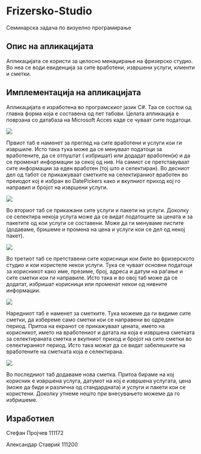 Frizersko-Studio
================


Семинарска задача по визуелно програмирање


Опис на апликацијата
----------------------------------------
  Апликацијата се користи за целосно менаџирање на фризерско студио. Во неа се води евиденција за 
сите вработени, извршени услуги, клиенти и сметки.

Имплементација на апликацијата
----------------------------------------
  Апликацијата е изработена во програмскиот јазик C#. Таа се состои од главна форма која е составена од пет табови.
Целата апликација е поврзана со датабаза на Microsoft Acces каде се чуваат сите податоци. 

  <img src="http://img402.imageshack.us/img402/9259/capturewln.png"/>

  Првиот таб е наменет за преглед на сите вработени и услуги кои ги извршиле. Исто така тука може да се менуваат податоци
  за вработените, да се отпуштат ( избришат) или додадат вработен(и) и да се променат информации за секој од нив. На самиот
  се претставуваат сите информации за еден вработен (тој што е селектиран). Во десниот дел од табот се прикажуваат сметките
  на селектираниот вработен во преиодот кој е избран во DatePickers како и вкупниот приход кој го направил и бројот на 
  извршени услуги.
  
  <img src="http://img195.imageshack.us/img195/4262/capture1ta.png"/>
  
  Во вториот таб се прикажани сите услуги и пакети на услуги. Доколку се селектира некоја услуга може да се видат податоците 
  за цената и за пакетите од кои услуги се составени. Може да ги менуваме листите (додаваме, бришеме и промена на цена и услуги
  кои се дел од некој пакет).
  
  <img src="http://img703.imageshack.us/img703/9978/capture2zi.png"/>
  
  Во третиот таб се претставени сите корисници кои биле во фризерското студио и кои користеле некои услуги. Тука се чуваат
  основни податоци за корисникот како име, презиме, број, адреса и датум на раѓање и сите сметки кои ги направиле. Исто така и
  во овој таб може да се додатат, избришат корисници или променат некои од нивните информации.
  
  <img src="http://img842.imageshack.us/img842/1839/capture3td.png"/>
  
  Наредниот таб е наменет за сметките. Тука можеме да ги видиме сите сметки, да избереме само сметки кои се направени во одреден
  период. Притоа на екранот се прикажуваат цената, името на корисникот, името на вработениот и датата на која е извршена сметката 
  за селектираната сметка и вкупниот приход и бројот на сите сметки во селектираниот период. Исто така можат да се видат 
  забелешките на вработените на сметката која е селектирана.
  
  <img src="http://img547.imageshack.us/img547/5493/capture4xg.png"/>
  
  Во последниот таб додаваме нова сметка. Притоа бираме на кој корисник е извршена услуга, датумот на кој е извршена услугата,
  цена (може да биде и различна од стандардната) и услуги и пакети кои се користени. Доколку утнеме нешто при внесувањето можеме
  да го избришеме.
  
  Изработиел
----------------------------------------
Стефан Пројчев      111172

Александар Ставриќ  111200
